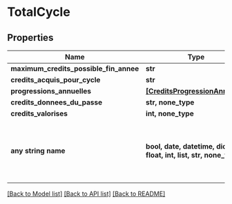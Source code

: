 # TotalCycle


## Properties
Name | Type | Description | Notes
------------ | ------------- | ------------- | -------------
**maximum_credits_possible_fin_annee** | **str** |  | [optional] 
**credits_acquis_pour_cycle** | **str** |  | [optional] 
**progressions_annuelles** | [**[CreditsProgressionAnnuelle]**](CreditsProgressionAnnuelle.md) |  | [optional] 
**credits_donnees_du_passe** | **str, none_type** |  | [optional] 
**credits_valorises** | **int, none_type** |  | [optional] 
**any string name** | **bool, date, datetime, dict, float, int, list, str, none_type** | any string name can be used but the value must be the correct type | [optional]

[[Back to Model list]](../README.md#documentation-for-models) [[Back to API list]](../README.md#documentation-for-api-endpoints) [[Back to README]](../README.md)


